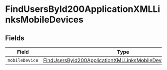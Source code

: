 # FindUsersById200ApplicationXMLLinksMobileDevices


## Fields

| Field                                                                                                                                                   | Type                                                                                                                                                    | Required                                                                                                                                                | Description                                                                                                                                             |
| ------------------------------------------------------------------------------------------------------------------------------------------------------- | ------------------------------------------------------------------------------------------------------------------------------------------------------- | ------------------------------------------------------------------------------------------------------------------------------------------------------- | ------------------------------------------------------------------------------------------------------------------------------------------------------- |
| `mobileDevice`                                                                                                                                          | [FindUsersById200ApplicationXMLLinksMobileDevicesMobileDevice](../../models/operations/findusersbyid200applicationxmllinksmobiledevicesmobiledevice.md) | :heavy_minus_sign:                                                                                                                                      | N/A                                                                                                                                                     |